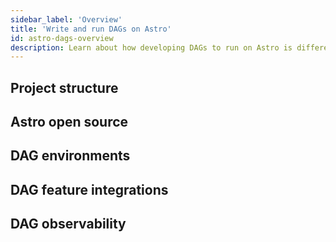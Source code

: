 ```yaml
---
sidebar_label: 'Overview'
title: 'Write and run DAGs on Astro'
id: astro-dags-overview
description: Learn about how developing DAGs to run on Astro is different from other platforms.
---
```


## Project structure

## Astro open source

## DAG environments

## DAG feature integrations

## DAG observability

